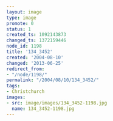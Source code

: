 ```yaml
---
layout: image
type: image
promote: 0
status: 1
created_ts: 1092143873
changed_ts: 1372159446
node_id: 1198
title: '134_3452'
created: '2004-08-10'
changed: '2013-06-25'
redirect_from:
- "/node/1198/"
permalink: "/2004/08/10/134_3452/"
tags:
- Christchurch
images:
- src: image/images/134_3452-1198.jpg
  name: 134_3452-1198.jpg
---
```


